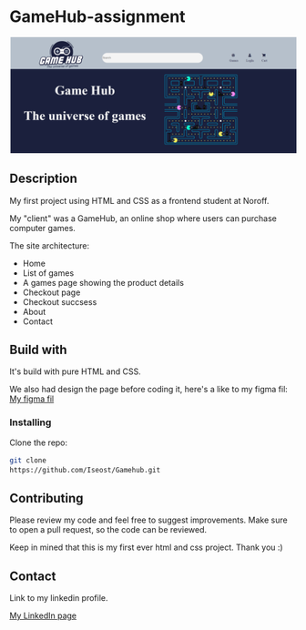 # GameHub-assignment

![Image of top of the webpage](assets/image.png)

## Description

My first project using HTML and CSS as a frontend student at Noroff.

My "client" was a GameHub, an online shop where users can purchase computer games. 

The site architecture:

- Home
- List of games
- A games page showing the product details
- Checkout page
- Checkout succsess
- About
- Contact

## Build with

It's build with pure HTML and CSS.

We also had design the page before coding it, here's a like to my figma fil:
[My figma fil](https://www.figma.com/design/XVP8NRMdIi1OVJ6oWGXPAX/GameHub?node-id=6-560&t=MQCchaQmdeYhuVIL-1)

### Installing

Clone the repo:
```bash
git clone 
https://github.com/Iseost/Gamehub.git
```

## Contributing

Please review my code and feel free to suggest improvements. Make sure to open a pull request, so the code can be reviewed.

Keep in mined that this is my first ever html and css project. Thank you :)

## Contact

Link to my linkedin profile. 

[My LinkedIn page](www.linkedin.com/in/iselin-østerhus-engen-767b46284)
